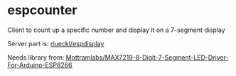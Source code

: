 # espcounter
Client to count up a specific number and display it on a 7-segment display

Server part is: [rlueckl/espdisplay](https://github.com/rlueckl/espdisplay)

Needs library from: [Mottramlabs/MAX7219-8-Digit-7-Segment-LED-Driver-For-Arduino-ESP8266](https://github.com/Mottramlabs/MAX7219-8-Digit-7-Segment-LED-Driver-For-Arduino-ESP8266)
